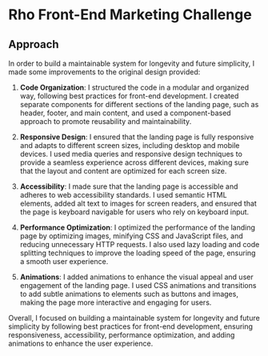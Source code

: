 # Rho Front-End Marketing Challenge

## Approach
In order to build a maintainable system for longevity and future simplicity, I made some improvements to the original design provided:

1. **Code Organization**: I structured the code in a modular and organized way, following best practices for front-end development. I created separate components for different sections of the landing page, such as header, footer, and main content, and used a component-based approach to promote reusability and maintainability.

2. **Responsive Design**: I ensured that the landing page is fully responsive and adapts to different screen sizes, including desktop and mobile devices. I used media queries and responsive design techniques to provide a seamless experience across different devices, making sure that the layout and content are optimized for each screen size.

3. **Accessibility**: I made sure that the landing page is accessible and adheres to web accessibility standards. I used semantic HTML elements, added alt text to images for screen readers, and ensured that the page is keyboard navigable for users who rely on keyboard input.

4. **Performance Optimization**: I optimized the performance of the landing page by optimizing images, minifying CSS and JavaScript files, and reducing unnecessary HTTP requests. I also used lazy loading and code splitting techniques to improve the loading speed of the page, ensuring a smooth user experience.

5. **Animations**: I added animations to enhance the visual appeal and user engagement of the landing page. I used CSS animations and transitions to add subtle animations to elements such as buttons and images, making the page more interactive and engaging for users.

Overall, I focused on building a maintainable system for longevity and future simplicity by following best practices for front-end development, ensuring responsiveness, accessibility, performance optimization, and adding animations to enhance the user experience.